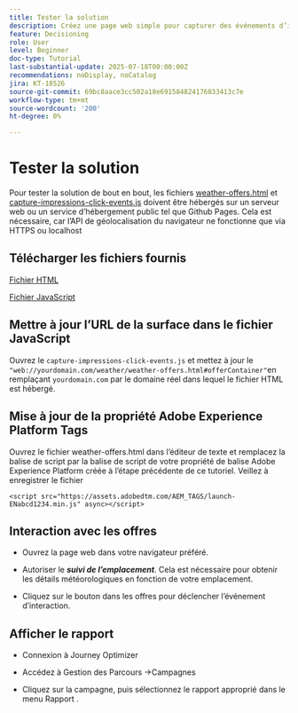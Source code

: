 ```yaml
---
title: Tester la solution
description: Créez une page web simple pour capturer des événements d’impression et de clic sur les offres.
feature: Decisioning
role: User
level: Beginner
doc-type: Tutorial
last-substantial-update: 2025-07-18T00:00:00Z
recommendations: noDisplay, noCatalog
jira: KT-18526
source-git-commit: 69bc8aace3cc502a18e691584824176833413c7e
workflow-type: tm+mt
source-wordcount: '200'
ht-degree: 0%

---
```


# Tester la solution

Pour tester la solution de bout en bout, les fichiers [weather-offers.html](assets/weather-offers.html) et [capture-impressions-click-events.js](assets/capture-impressions-click-events.js) doivent être hébergés sur un serveur web ou un service d’hébergement public tel que Github Pages. Cela est nécessaire, car l’API de géolocalisation du navigateur ne fonctionne que via HTTPS ou localhost

## Télécharger les fichiers fournis

[Fichier HTML](assets/weather-offers.html)

[Fichier JavaScript](assets/capture-impressions-click-events.js)

## Mettre à jour l’URL de la surface dans le fichier JavaScript

Ouvrez le `capture-impressions-click-events.js` et mettez à jour le ` "web://yourdomain.com/weather/weather-offers.html#offerContainer"`en remplaçant `yourdomain.com` par le domaine réel dans lequel le fichier HTML est hébergé.


## Mise à jour de la propriété Adobe Experience Platform Tags

Ouvrez le fichier weather-offers.html dans l’éditeur de texte et remplacez la balise de script par la balise de script de votre propriété de balise Adobe Experience Platform créée à l’étape précédente de ce tutoriel. Veillez à enregistrer le fichier

```
<script src="https://assets.adobedtm.com/AEM_TAGS/launch-ENabcd1234.min.js" async></script>
```

## Interaction avec les offres

- Ouvrez la page web dans votre navigateur préféré.

- Autoriser le _&#x200B;**suivi de l’emplacement**&#x200B;_. Cela est nécessaire pour obtenir les détails météorologiques en fonction de votre emplacement.

- Cliquez sur le bouton dans les offres pour déclencher l’événement d’interaction.

## Afficher le rapport

- Connexion à Journey Optimizer

- Accédez à Gestion des Parcours ->Campagnes

- Cliquez sur la campagne, puis sélectionnez le rapport approprié dans le menu Rapport .
